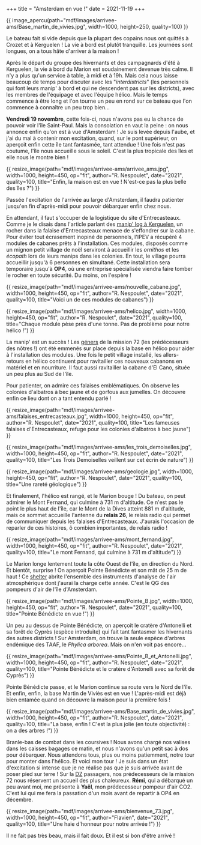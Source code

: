 +++
title = "Amsterdam en vue !"
date = 2021-11-19
+++

{{ image_apercu(path="mdf/images/arrivee-ams/Base_martin_de_vivies.jpg", width=1000, height=250, quality=100) }}

Le bateau fait si vide depuis que la plupart des copains nous ont quittés à Crozet et à Kerguelen ! La vie à bord est plutôt tranquille. Les journées sont longues, on a tous hâte d'arriver à la maison !

<!-- more -->

Après le départ du groupe des hivernants et des campagnards d'été à Kerguelen, la vie à bord du Marion est soudainement devenue très calme. Il n'y a plus qu'un service à table, à midi et à 19h. Mais cela nous laisse beaucoup de temps pour discuter avec les "*interdistricts*" (les personnels qui font leurs manip' à bord et qui ne descendent pas sur les districts), avec les membres de l'équipage et avec l'équipe hélico. Mais le temps commence à être long et l'on tourne un peu en rond sur ce bateau que l'on commence à connaître un peu trop bien... 

**Vendredi 19 novembre**, cette fois-ci, nous n'avons pas eu la chance de pouvoir voir l'île Saint-Paul. Mais la consolation en vaut la peine : on nous annonce enfin qu'on est à vue d'Amsterdam !  Je suis levée depuis l'aube, et j'ai du mal à contenir mon excitation, quand, sur le pont supérieur, on aperçoit enfin cette île tant fantasmée, tant attendue ! Une fois n'est pas coutume, l'île nous accueille sous le soleil. C'est la plus tropicale des îles et elle nous le montre bien !

{{ resize_image(path="mdf/images/arrivee-ams/arrivee_ams.jpg", width=1000, height=450, op="fit", author="R. Nespoulet", date="2021", quality=100, title="Enfin, la maison est en vue ! N'est-ce pas la plus belle des îles ?") }}

Passée l'excitation de l'arrivée au large d'Amsterdam, il faudra patienter jusqu'en fin d'après-midi pour pouvoir débarquer enfin chez nous. 

En attendant, il faut s'occuper de la logistique du site d'Entrecasteaux. Comme je le disais dans l'article parlant des [manip' log à Kerguelen](/mdf/arrivee-kerguelen/), un rocher dans la falaise d'Entrecasteaux menace de s'effondrer sur la cabane. Pour éviter tout écrasement inopiné de personnels, l'IPEV a récupéré 4 modules de cabanes prêts à l'installation. Ces modules, disposés comme un mignon petit village de noël serviront à accueillir les *ornithos* et les *écopath* lors de leurs manips dans les colonies. En tout, le village pourra accueillir jusqu'à 6 personnes en simultané. Cette installation sera temporaire jusqu'à **OP4**, où une entreprise spécialisée viendra faire tomber le rocher en toute sécurité. Du moins, on l'espère !


{{ resize_image(path="mdf/images/arrivee-ams/nouvelle_cabane.jpg", width=1000, height=450, op="fit", author="R. Nespoulet", date="2021", quality=100, title="Voici un de ces modules de cabanes") }}

{{ resize_image(path="mdf/images/arrivee-ams/helico.jpg", width=1000, height=450, op="fit", author="R. Nespoulet", date="2021", quality=100, title="Chaque module pèse près d'une tonne. Pas de problème pour notre hélico !") }}

La manip' est un succès ! Les [géners](/lexique/#gener "Logisticiens des cabanes et des manip'") de la mission 72 (les prédécesseurs des nôtres !) ont été emmenés sur place depuis la base en hélico pour aider à l'installation des modules. Une fois le petit village installé, les allers-retours en hélico continuent pour ravitailler ces nouveaux cabanons en matériel et en nourriture. Il faut aussi ravitailler la cabane d'El Cano, située un peu plus au Sud de l'île.


Pour patienter, on admire ces falaises emblématiques. On observe les colonies d'albatros à bec jaune et de gorfous aux jumelles. On découvre enfin ce lieu dont on a tant entendu parlé !

{{ resize_image(path="mdf/images/arrivee-ams/falaises_entrecasteaux.jpg", width=1000, height=450, op="fit", author="R. Nespoulet", date="2021", quality=100, title="Les fameuses falaises d'Entrecasteaux, refuge pour les colonies d'albatros à bec jaune") }}

{{ resize_image(path="mdf/images/arrivee-ams/les_trois_demoiselles.jpg", width=1000, height=450, op="fit", author="R. Nespoulet", date="2021", quality=100, title="Les Trois Demoiselles veillent sur cet écrin de nature") }}

{{ resize_image(path="mdf/images/arrivee-ams/geologie.jpg", width=1000, height=450, op="fit", author="R. Nespoulet", date="2021", quality=100, title="Une rareté géologique") }}

Et finalement, l'hélico est rangé, et le Marion bouge ! Du bateau, on peut admirer le Mont Fernand, qui culmine à 731 m d'altitude. Ce n'est pas le point le plus haut de l'île, car le Mont de la Dives atteint 881 m d'altitude, mais ce sommet accueille l'antenne du **relais 26**, le relais radio qui permet de communiquer depuis les falaises d'Entrecasteaux. J'aurais l'occasion de reparler de ces histoires, ô combien importantes, de relais radio !


{{ resize_image(path="mdf/images/arrivee-ams/mont_fernand.jpg", width=1000, height=450, op="fit", author="R. Nespoulet", date="2021", quality=100, title="Le mont Fernand, qui culmine à 731 m d'altitude") }}

Le Marion longe lentement toute la côte Ouest de l'île, en direction du Nord. Et bientôt, surprise ! On aperçoit Pointe Bénédicte et son mât de 25 m de haut ! Ce [shelter](/lexique/#shelter "Petit bâtiment abritant des instruments pour des mesures scientifiques") abrite l'ensemble des instruments d'analyse de l'air atmosphérique dont j'aurai la charge cette année. C'est le QG des pompeurs d'air de l'île d'Amsterdam.

{{ resize_image(path="mdf/images/arrivee-ams/Pointe_B.jpg", width=1000, height=450, op="fit", author="R. Nespoulet", date="2021", quality=100, title="Pointe Bénédicte en vue !") }}

Un peu au dessus de Pointe Bénédicte, on aperçoit le cratère d'Antonelli et sa forêt de Cyprès (espèce introduite) qui fait tant fantasmer les hivernants des autres districts ! Sur Amsterdam, on trouve la seule espèce d'arbres endémique des TAAF, le *Phylica arborea*. Mais on n'en voit pas encore...

{{ resize_image(path="mdf/images/arrivee-ams/Pointe_B_et_Antonelli.jpg", width=1000, height=450, op="fit", author="R. Nespoulet", date="2021", quality=100, title="Pointe Bénédicte et le cratère d'Antonelli avec sa forêt de Cyprès") }}

Pointe Bénédicte passe, et le Marion continue sa route vers le Nord de l'île. Et enfin, enfin, la base Martin de Viviès est en vue ! L'après-midi est déjà bien entamée quand on découvre la maison pour la première fois ! 

{{ resize_image(path="mdf/images/arrivee-ams/Base_martin_de_vivies.jpg", width=1000, height=450, op="fit", author="R. Nespoulet", date="2021", quality=100, title="La base, enfin ! C'est la plus jolie (en toute objectivité) : on a des arbres !") }}

Branle-bas de combat dans les coursives ! Nous avons chargé nos valises dans les caisses bagages ce matin, et nous n'avons qu'un petit sac à dos pour débarquer. Nous attendons tous, plus ou moins patiemment, notre tour pour monter dans l'hélico. Et voici mon tour ! Je suis dans un état d'excitation si intense que je ne réalise pas que je suis arrivée avant de poser pied sur terre ! Sur la [DZ](/lexique/#dz "Héliport") passagers, nos prédecesseurs de la mission 72 nous réservent un accueil des plus chaleureux. **Rémi**, qui a débarqué un peu avant moi, me présente à **Yaël**, mon prédecesseur pompeur d'air CO2. C'est lui qui me fera la passation d'un mois avant de repartir à OP4 en décembre.

{{ resize_image(path="mdf/images/arrivee-ams/bienvenue_73.jpg", width=1000, height=450, op="fit", author="Flavien", date="2021", quality=100, title="Une haie d'honneur pour notre arrivée !") }}

Il ne fait pas très beau, mais il fait doux. Et il est si bon d'être arrivé ! 




